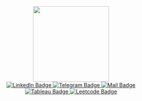 <div id="header" align="center">
  <img src="https://digitalcreativemind.com/wp-content/uploads/2021/06/Analytics_amp_Data_Science.gif" width="200"/>
</div>

<div id="badges" align="center">
  <a href="https://www.linkedin.com/in/julia-ustits-347ba9254/">
    <img src="https://img.shields.io/badge/LinkedIn-blue?style=for-the-badge&logo=linkedin&logoColor=white" alt="LinkedIn Badge"/>
  </a>
 <a href="https://t.me/JuliaUstits">
    <img src="https://img.shields.io/badge/Telegram-blue?style=for-the-badge&logo=telegram&logoColor=white" alt="Telegram Badge"/>
  </a>
 <a href="mailto:justits@mail.ru">
    <img src="https://img.shields.io/badge/Mail-blue?style=for-the-badge&logo=gMail&logoColor=white" alt="Mail Badge"/>
  </a>
</div>
<div id="badges" align="center">
  <a href="https://public.tableau.com/app/profile/julia7494">
    <img src="https://img.shields.io/badge/Tableau-blue?style=for-the-badge&logo=tableau&logoColor=white" alt="Tableau Badge"/>
  </a>
  <a href="https://leetcode.com/justits/">
    <img src="https://img.shields.io/badge/Leetcode-yellow?style=for-the-badge&logo=leetcode&logoColor=white" alt="Leetcode Badge"/>
  </a>
</div>